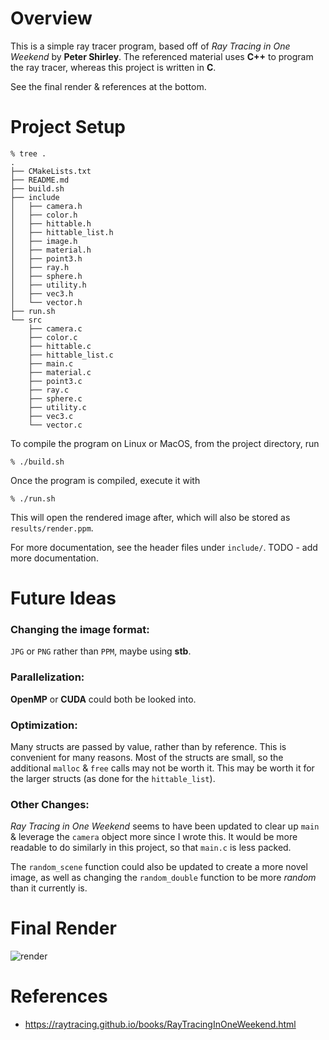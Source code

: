 
# Overview

This is a simple ray tracer program, based off of *Ray Tracing in One Weekend* by **Peter Shirley**. The referenced material uses **C++** to program the ray tracer, whereas this project is written in **C**.

See the final render & references at the bottom.

# Project Setup

    % tree .
    .
    ├── CMakeLists.txt
    ├── README.md
    ├── build.sh
    ├── include
    │   ├── camera.h
    │   ├── color.h
    │   ├── hittable.h
    │   ├── hittable_list.h
    │   ├── image.h
    │   ├── material.h
    │   ├── point3.h
    │   ├── ray.h
    │   ├── sphere.h
    │   ├── utility.h
    │   ├── vec3.h
    │   └── vector.h
    ├── run.sh
    └── src
        ├── camera.c
        ├── color.c
        ├── hittable.c
        ├── hittable_list.c
        ├── main.c
        ├── material.c
        ├── point3.c
        ├── ray.c
        ├── sphere.c
        ├── utility.c
        ├── vec3.c
        └── vector.c

To compile the program on Linux or MacOS, from the project directory, run

    % ./build.sh

Once the program is compiled, execute it with

    % ./run.sh

This will open the rendered image after, which will also be stored as `results/render.ppm`.

For more documentation, see the header files under `include/`. TODO - add more documentation.

# Future Ideas

### Changing the image format:

`JPG` or `PNG` rather than `PPM`, maybe using **stb**.

### Parallelization:

**OpenMP** or **CUDA** could both be looked into.

### Optimization:

Many structs are passed by value, rather than by reference. This is convenient for many reasons. Most of the structs are small, so the additional `malloc` & `free` calls may not be worth it. This may be worth it for the larger structs (as done for the `hittable_list`).

### Other Changes:

*Ray Tracing in One Weekend* seems to have been updated to clear up `main` & leverage the `camera` object more since I wrote this. It would be more readable to do similarly in this project, so that `main.c` is less packed.

The `random_scene` function could also be updated to create a more novel image, as well as changing the `random_double` function to be more *random* than it currently is.

# Final Render

![render](https://github.com/nathanorwick/raytracer/assets/89475097/90131501-a36b-422e-9224-b482615a4b62)

# References

- https://raytracing.github.io/books/RayTracingInOneWeekend.html
